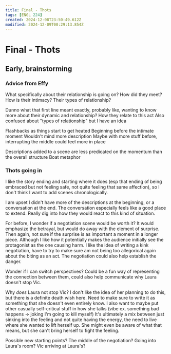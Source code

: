 ```yaml
---
title: Final - Thots
tags: [ENGL 224]
created: 2024-12-08T23:50:49.612Z
modified: 2024-12-09T00:29:13.854Z
---
```


# Final - Thots

## Early, brainstorming

### Advice from Effy
What specifically about their relationship is going on? 
How did they meet?
How is their intimacy?
Their types of relationship?

Dunno what that first line meant exactly, probably like, wanting to know more about their dynamic and relationship? How they relate to this act
Also confused about "types of relationship" but I have an idea

Flashbacks as things start to get heated
Beginning before the intimate moment
Wouldn't mind more description
Maybe with more stuff before, interrupting the middle could feel more in place

Descriptions added to a scene are less predicated on the momentum than the overall structure 
Boat metaphor

### Thots going in
I like the story ending and starting where it does (esp that ending of being embraced but not feeling safe, not quite feeling that same affection), so I don't think I want to add scenes chronologically.

I am upset I didn't have more of the descriptions at the beginning, or a conversation at the end. The conversation especially feels like a good place to extend. Really dig into how they would react to this kind of situation.

For before, I wonder if a negotiation scene would be worth it? It would emphasize the betrayal, but would do away with the element of surprise. Then again, not sure if the surprise is as important a moment in a longer piece. Although I like how it potentially makes the audience initially see the protagonist as the one causing harm. I like the idea of writing a kink negotiation, have to try to make sure am not being too allegorical again about the biting as an act. The negotiation could also help establish the danger.

Wonder if I can switch perspectives? Could be a fun way of representing the connection between them, could also help communicate why Laura doesn't stop Vic.

Why *does* Laura not stop Vic? I don't like the idea of her planning to do this, but there is a definite death wish here. Need to make sure to write it as something that she doesn't even entirely know. I also want to maybe put other casually self-critical stuff in how she talks (vibe ex. something bad happens -> joking I'm going to kill myself) It's ultimately a mix between just sinking into the feeling and not quite having the energy, the need to live where she wanted to lift herself up. She might even be aware of what that means, but she can't bring herself to fight the feeling.

Possible new starting points? The middle of the negotiation? Going into Laura's room? Vic arriving at Laura's?
